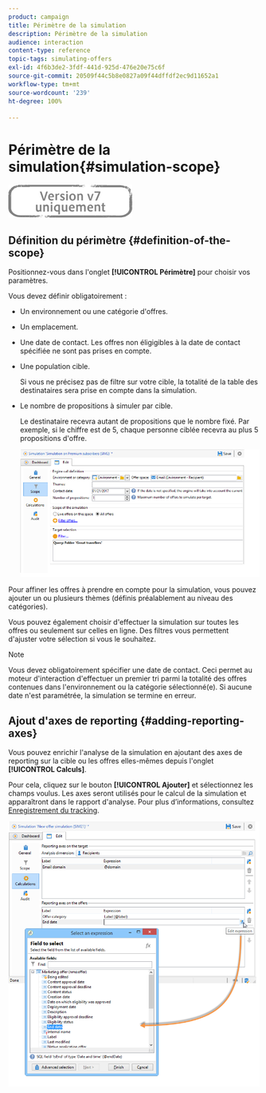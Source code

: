 ```yaml
---
product: campaign
title: Périmètre de la simulation
description: Périmètre de la simulation
audience: interaction
content-type: reference
topic-tags: simulating-offers
exl-id: 4f6b3de2-3fdf-441d-925d-476e20e75c6f
source-git-commit: 20509f44c5b8e0827a09f44dffdf2ec9d11652a1
workflow-type: tm+mt
source-wordcount: '239'
ht-degree: 100%

---
```


# Périmètre de la simulation{#simulation-scope}

![](../../assets/v7-only.svg)

## Définition du périmètre {#definition-of-the-scope}

Positionnez-vous dans l&#39;onglet **[!UICONTROL Périmètre]** pour choisir vos paramètres.

Vous devez définir obligatoirement :

* Un environnement ou une catégorie d&#39;offres.
* Un emplacement.
* Une date de contact. Les offres non éligigibles à la date de contact spécifiée ne sont pas prises en compte.
* Une population cible.

   Si vous ne précisez pas de filtre sur votre cible, la totalité de la table des destinataires sera prise en compte dans la simulation.

* Le nombre de propositions à simuler par cible.

   Le destinataire recevra autant de propositions que le nombre fixé. Par exemple, si le chiffre est de 5, chaque personne ciblée recevra au plus 5 propositions d&#39;offre.

   ![](assets/offer_simulation_009.png)

Pour affiner les offres à prendre en compte pour la simulation, vous pouvez ajouter un ou plusieurs thèmes (définis préalablement au niveau des catégories).

Vous pouvez également choisir d&#39;effectuer la simulation sur toutes les offres ou seulement sur celles en ligne. Des filtres vous permettent d&#39;ajuster votre sélection si vous le souhaitez.

>[!NOTE]
>
>Vous devez obligatoirement spécifier une date de contact. Ceci permet au moteur d&#39;interaction d&#39;effectuer un premier tri parmi la totalité des offres contenues dans l&#39;environnement ou la catégorie sélectionné(e). Si aucune date n&#39;est paramétrée, la simulation se termine en erreur.

## Ajout d&#39;axes de reporting {#adding-reporting-axes}

Vous pouvez enrichir l&#39;analyse de la simulation en ajoutant des axes de reporting sur la cible ou les offres elles-mêmes depuis l&#39;onglet **[!UICONTROL Calculs]**.

Pour cela, cliquez sur le bouton **[!UICONTROL Ajouter]** et sélectionnez les champs voulus. Les axes seront utilisés pour le calcul de la simulation et apparaîtront dans le rapport d&#39;analyse. Pour plus d’informations, consultez [Enregistrement du tracking](../../interaction/using/simulation-tracking.md).

![](assets/offer_simulation_011.png)
